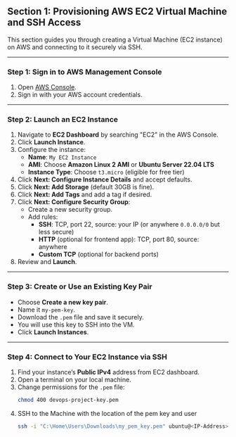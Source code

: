 ## Section 1: Provisioning AWS EC2 Virtual Machine and SSH Access

This section guides you through creating a Virtual Machine (EC2 instance) on AWS and connecting to it securely via SSH.

---

### Step 1: Sign in to AWS Management Console

1. Open [AWS Console](https://aws.amazon.com/console/).
2. Sign in with your AWS account credentials.

---

### Step 2: Launch an EC2 Instance

1. Navigate to **EC2 Dashboard** by searching "EC2" in the AWS Console.
2. Click **Launch Instance**.
3. Configure the instance:
   - **Name**: `My EC2 Instance`
   - **AMI**: Choose **Amazon Linux 2 AMI** or **Ubuntu Server 22.04 LTS**
   - **Instance Type**: Choose `t3.micro` (eligible for free tier)
4. Click **Next: Configure Instance Details** and accept defaults.
5. Click **Next: Add Storage** (default 30GB is fine).
6. Click **Next: Add Tags** and add a tag if desired.
7. Click **Next: Configure Security Group**:
   - Create a new security group.
   - Add rules:
     - **SSH**: TCP, port 22, source: your IP (or anywhere `0.0.0.0/0` but less secure)
     - **HTTP** (optional for frontend app): TCP, port 80, source: anywhere
     - **Custom TCP** (optional for backend ports)
8. Review and **Launch**.

---

### Step 3: Create or Use an Existing Key Pair

- Choose **Create a new key pair**.
- Name it `my-pem-key`.
- Download the `.pem` file and save it securely.
- You will use this key to SSH into the VM.
- Click **Launch Instances**.

---

### Step 4: Connect to Your EC2 Instance via SSH

1. Find your instance’s **Public IPv4** address from EC2 dashboard.
2. Open a terminal on your local machine.
3. Change permissions for the `.pem` file:
   ```bash
   chmod 400 devops-project-key.pem
4. SSH to the Machine with the location of the pem key and user
   ```bash
   ssh -i "C:\Home\Users\Downloads\my_pem_key.pem" ubuntu@<IP-Address>
